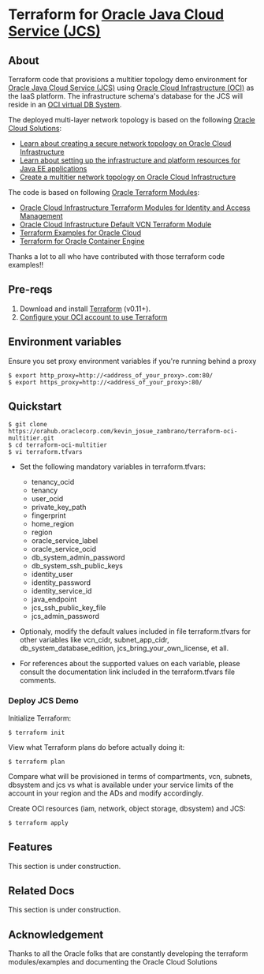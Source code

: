 [configure oci]: https://docs.cloud.oracle.com/iaas/Content/Database/Concepts/overview.htm
[oci]: https://cloud.oracle.com/cloud-infrastructure
[virtual dbsystem]: https://docs.cloud.oracle.com/iaas/Content/Database/Concepts/overview.htm
[jcs]: https://cloud.oracle.com/en_US/java
[terraform]: https://www.terraform.io
[oracle_design_solution_1]: https://docs.oracle.com/en/solutions/learn-secure-network-topology/index.html
[oracle_design_solution_2]: https://docs.oracle.com/en/solutions/learn-topology-for-java-apps/index.html#GUID-237E7157-41D9-46DC-A4A6-C015E0A39981
[oracle_develop_solution_1]: https://docs.oracle.com/en/solutions/multi-tenant-topology-using-terraform/index.html
[oracle_cloud_solutions]: https://docs.oracle.com/en/solutions/index.html
[oracle_terraform_modules]: https://github.com/oracle-terraform-modules
[oracle_terraform_iam]: https://github.com/oracle-terraform-modules/terraform-oci-iam
[oracle_terraform_vcn]: https://github.com/oracle-terraform-modules/terraform-oci-default-vcn
[oracle_terraform_examples]: https://github.com/oracle/terraform-examples
[oracle_terraform_oke]: https://github.com/oracle-terraform-modules/terraform-oci-oke

# Terraform for [Oracle Java Cloud Service (JCS)][jcs]

## About

Terraform code that provisions a multitier topology demo environment for [Oracle Java Cloud Service (JCS)][jcs] using [Oracle Cloud Infrastructure (OCI)][oci] as the IaaS platform. The infrastructure schema's database for the JCS will reside in an [OCI virtual DB System][virtual dbsystem].

The deployed multi-layer network topology is based on the following [Oracle Cloud Solutions][oracle_cloud_solutions]:

* [Learn about creating a secure network topology on Oracle Cloud Infrastructure][oracle_design_solution_1]
* [Learn about setting up the infrastructure and platform resources for Java EE applications][oracle_design_solution_2]
* [Create a multitier network topology on Oracle Cloud Infrastructure][oracle_develop_solution_1]

The code is based on following [Oracle Terraform Modules][oracle_terraform_modules]:

* [Oracle Cloud Infrastructure Terraform Modules for Identity and Access Management][oracle_terraform_iam]
* [Oracle Cloud Infrastructure Default VCN Terraform Module][oracle_terraform_vcn]
* [Terraform Examples for Oracle Cloud][oracle_terraform_examples]
* [Terraform for Oracle Container Engine][oracle_terraform_oke]

Thanks a lot to all who have contributed with those terraform code examples!!

## Pre-reqs

1. Download and install [Terraform][terraform] (v0.11+).
2. [Configure your OCI account to use Terraform][configure oci]

## Environment variables

Ensure you set proxy environment variables if you're running behind a proxy

```
$ export http_proxy=http://<address_of_your_proxy>.com:80/
$ export https_proxy=http://<address_of_your_proxy>:80/
```
## Quickstart

```
$ git clone https://orahub.oraclecorp.com/kevin_josue_zambrano/terraform-oci-multitier.git
$ cd terraform-oci-multitier
$ vi terraform.tfvars
```
* Set the following mandatory variables in terraform.tfvars:
    - tenancy_ocid
    - tenancy
    - user_ocid
    - private_key_path
    - fingerprint
    - home_region
    - region
    - oracle_service_label
    - oracle_service_ocid
    - db_system_admin_password
    - db_system_ssh_public_keys
    - identity_user
    - identity_password
    - identity_service_id
    - java_endpoint
    - jcs_ssh_public_key_file
    - jcs_admin_password

* Optionaly, modify the default values included in file terraform.tfvars for other variables like vcn_cidr, subnet_app_cidr, db_system_database_edition, jcs_bring_your_own_license, et all.

* For references about the supported values on each variable, please consult the documentation link included in the terraform.tfvars file comments.

### Deploy JCS Demo

Initialize Terraform:
```
$ terraform init
```

View what Terraform plans do before actually doing it:
```
$ terraform plan
```

Compare what will be provisioned in terms of compartments, vcn, subnets, dbsystem and jcs vs what is available under your service limits of the account in your region and the ADs and modify accordingly.

Create OCI resources (iam, network, object storage, dbsystem) and JCS:
```
$ terraform apply
```

## Features

This section is under construction.

## Related Docs

This section is under construction.

## Acknowledgement

Thanks to all the Oracle folks that are constantly developing the terraform modules/examples and documenting the Oracle Cloud Solutions


